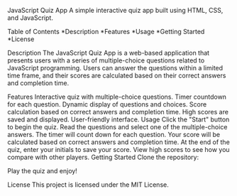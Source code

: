 JavaScript Quiz App
A simple interactive quiz app built using HTML, CSS, and JavaScript.

Table of Contents
*Description
*Features
*Usage
*Getting Started
*License

Description
The JavaScript Quiz App is a web-based application that presents users with a series of multiple-choice questions related to JavaScript programming. Users can answer the questions within a limited time frame, and their scores are calculated based on their correct answers and completion time.

Features
Interactive quiz with multiple-choice questions.
Timer countdown for each question.
Dynamic display of questions and choices.
Score calculation based on correct answers and completion time.
High scores are saved and displayed.
User-friendly interface.
Usage
Click the "Start" button to begin the quiz.
Read the questions and select one of the multiple-choice answers.
The timer will count down for each question.
Your score will be calculated based on correct answers and completion time.
At the end of the quiz, enter your initials to save your score.
View high scores to see how you compare with other players.
Getting Started
Clone the repository:

Play the quiz and enjoy!

License
This project is licensed under the MIT License.